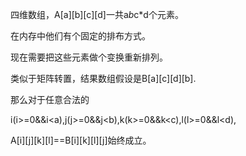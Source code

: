 四维数组，A[a][b][c][d]一共a*b*c*d个元素。

在内存中他们有个固定的排布方式。

现在需要把这些元素做个变换重新排列。

类似于矩阵转置，结果数组假设是B[a][c][d][b].

那么对于任意合法的

i(i>=0&&i<a),j(j>=0&&j<b),k(k>=0&&k<c),l(l>=0&&l<d),

A[i][j][k][l]==B[i][k][l][j]始终成立。
